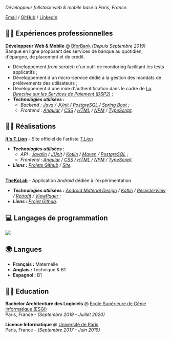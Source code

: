 _Développeur fullstack web & mobile basé à Paris, France._

[Email] / [GitHub] / [LinkedIn]

## 👨‍💼 Expériences professionnelles

**Développeur Web & Mobile** @ [BforBank] _(Depuis Septembre 2019)_ <br>
Banque en ligne proposant des services de banque au quotidien, d'épargne, de placement et de crédit.

- Développement _from scratch_ d'un outil de monitoring facilitant les tests applicatifs ;
- Développement d'un micro-service dédié à la gestion des mandats de prélèvements des utilisateurs ;
- Développement d'une mire d'authentification dans le cadre de _[La Directive sur les Services de Paiement (DSP2)][dsp2]_ ;
- _**Technologies utilisées :**_
  - _Backend : [Java] / [JUnit][junit] / [PostgreSQL] / [Spring Boot][spring-boot] ;_
  - _Frontend : [Angular] / [CSS] / [HTML] / [NPM] / [TypeScript]._

## 👨‍💻 Réalisations

**[It's T.Lion][itstlion]** - Site officiel de l'artiste _[T.Lion][tlion]_

- _**Technologies utilisées :**_
  - _API : [Javalin] / [JUnit] / [Kotlin] / [Maven] / [PostgreSQL] ;_
  - _Frontend : [Angular] / [CSS] / [HTML] / [NPM] / [TypeScript]._
- _**Liens :** [Projets Github][itstlion-github] / [Site][itstlion]._ <br><br>

**[TheKoLab]** - Application _Android_ dédiée à l'expérimentation

- _**Technologies utilisées :** [Android Material Design][android-material-design] / [Kotlin] / [RecyclerView] / [Retrofit] / [ViewPager] ;_
- _**Liens :** [Projet Github][thekolab]._

## 💻 Langages de programmation

<img src="https://github-readme-stats.vercel.app/api/top-langs/?username=LVMVRQUXL&langs_count=8&layout=compact&hide_title=true" />

## 🌍 Langues

- **Français :** Maternelle
- **Anglais :** Technique & B1
- **Espagnol :** B1

## 👨‍🎓 Education

**Bachelor Architecture des Logiciels** @ [Ecole Supérieure de Génie Informatique (ESGI)][esgi] <br>
Paris, France - _(Septembre 2019 - Juillet 2020)_

**Licence Informatique** @ [Université de Paris][université-de-paris] <br>
Paris, France - _(Septembre 2017 - Juin 2019)_

<!-- SHARED LINKS -->

[android-material-design]: https://material.io/develop/android
[angular]: https://angular.io
[bforbank]: https://www.bforbank.com
[css]: https://fr.wikipedia.org/wiki/Feuilles_de_style_en_cascade
[dsp2]: https://fr.wikipedia.org/wiki/Directive_sur_les_services_de_paiement
[email]: mailto:loiclamarque777@gmail.com
[esgi]: https://www.esgi.fr
[github]: https://github.com/LVMVRQUXL
[html]: https://fr.wikipedia.org/wiki/Hypertext_Markup_Language
[itstlion]: https://www.itstlion.com
[itstlion-github]: https://github.com/itstlion
[java]: https://www.java.com
[javalin]: https://javalin.io
[junit]: https://junit.org/junit5
[kotlin]: https://kotlinlang.org
[linkedin]: https://fr.linkedin.com/in/lamarque-loic
[maven]: https://maven.apache.org
[npm]: https://www.npmjs.com
[postgresql]: https://www.postgresql.org
[recyclerview]: https://developer.android.com/guide/topics/ui/layout/recyclerview
[retrofit]: https://square.github.io/retrofit
[spring-boot]: https://spring.io/projects/spring-boot
[thekolab]: https://github.com/TheXtremeLabs/TheKoLab
[tlion]: https://www.instagram.com/itst.lion
[typescript]: https://www.typescriptlang.org
[université-de-paris]: https://u-paris.fr
[viewpager]: https://developer.android.com/training/animation/screen-slide-2
